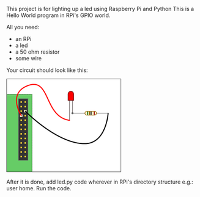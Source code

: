 This project is for lighting up a led using Raspberry Pi and Python 
This is a Hello World program in RPi's GPIO world.

All you need:
* an RPi
* a led
* a 50 ohm resistor
* some wire

Your circuit should look like this:

![](https://github.com/f-istvan/robot-and-smart-home-technologies/blob/master/readme-pictures/1-led.png)

After it is done, add led.py code wherever in RPi's directory structure e.g.: user home. Run the code.
